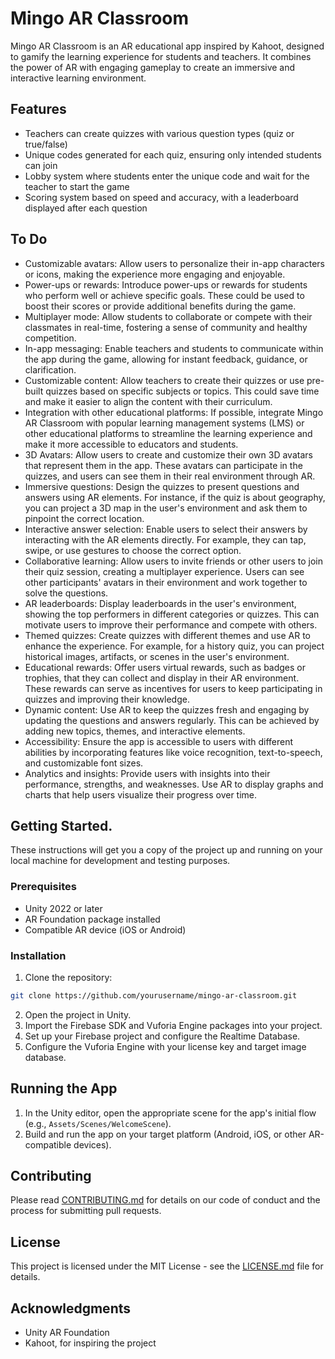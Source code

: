 # Mingo AR Classroom

Mingo AR Classroom is an AR educational app inspired by Kahoot, designed to gamify the learning experience for students and teachers. It combines the power of AR with engaging gameplay to create an immersive and interactive learning environment.

## Features

- Teachers can create quizzes with various question types (quiz or true/false)
- Unique codes generated for each quiz, ensuring only intended students can join
- Lobby system where students enter the unique code and wait for the teacher to start the game
- Scoring system based on speed and accuracy, with a leaderboard displayed after each question

## To Do

- Customizable avatars: Allow users to personalize their in-app characters or icons, making the experience more engaging and enjoyable.
- Power-ups or rewards: Introduce power-ups or rewards for students who perform well or achieve specific goals. These could be used to boost their scores or provide additional benefits during the game.
- Multiplayer mode: Allow students to collaborate or compete with their classmates in real-time, fostering a sense of community and healthy competition.
- In-app messaging: Enable teachers and students to communicate within the app during the game, allowing for instant feedback, guidance, or clarification.
- Customizable content: Allow teachers to create their quizzes or use pre-built quizzes based on specific subjects or topics. This could save time and make it easier to align the content with their curriculum.
- Integration with other educational platforms: If possible, integrate Mingo AR Classroom with popular learning management systems (LMS) or other educational platforms to streamline the learning experience and make it more accessible to educators and students.
- 3D Avatars: Allow users to create and customize their own 3D avatars that represent them in the app. These avatars can participate in the quizzes, and users can see them in their real environment through AR.
- Immersive questions: Design the quizzes to present questions and answers using AR elements. For instance, if the quiz is about geography, you can project a 3D map in the user's environment and ask them to pinpoint the correct location.
- Interactive answer selection: Enable users to select their answers by interacting with the AR elements directly. For example, they can tap, swipe, or use gestures to choose the correct option.
- Collaborative learning: Allow users to invite friends or other users to join their quiz session, creating a multiplayer experience. Users can see other participants' avatars in their environment and work together to solve the questions.
- AR leaderboards: 
Display leaderboards in the user's environment, showing the top performers in different categories or quizzes. This can motivate users to improve their performance and compete with others.
- Themed quizzes: Create quizzes with different themes and use AR to enhance the experience. For example, for a history quiz, you can project historical images, artifacts, or scenes in the user's environment.
- Educational rewards: Offer users virtual rewards, such as badges or trophies, that they can collect and display in their AR environment. These rewards can serve as incentives for users to keep participating in quizzes and improving their knowledge.
- Dynamic content: Use AR to keep the quizzes fresh and engaging by updating the questions and answers regularly. This can be achieved by adding new topics, themes, and interactive elements.
- Accessibility: Ensure the app is accessible to users with different abilities by incorporating features like voice recognition, text-to-speech, and customizable font sizes.
- Analytics and insights: Provide users with insights into their performance, strengths, and weaknesses. Use AR to display graphs and charts that help users visualize their progress over time.

## Getting Started.

These instructions will get you a copy of the project up and running on your local machine for development and testing purposes.

### Prerequisites

- Unity 2022 or later
- AR Foundation package installed
- Compatible AR device (iOS or Android)

### Installation

1. Clone the repository:

```bash
git clone https://github.com/yourusername/mingo-ar-classroom.git
```

2. Open the project in Unity.
3. Import the Firebase SDK and Vuforia Engine packages into your project.
4. Set up your Firebase project and configure the Realtime Database.
5. Configure the Vuforia Engine with your license key and target image database.

## Running the App

1. In the Unity editor, open the appropriate scene for the app's initial flow (e.g., `Assets/Scenes/WelcomeScene`).
2. Build and run the app on your target platform (Android, iOS, or other AR-compatible devices).

## Contributing

Please read [CONTRIBUTING.md](CONTRIBUTING.md) for details on our code of conduct and the process for submitting pull requests.

## License

This project is licensed under the MIT License - see the [LICENSE.md](LICENSE.md) file for details.

## Acknowledgments

- Unity AR Foundation
- Kahoot, for inspiring the project

